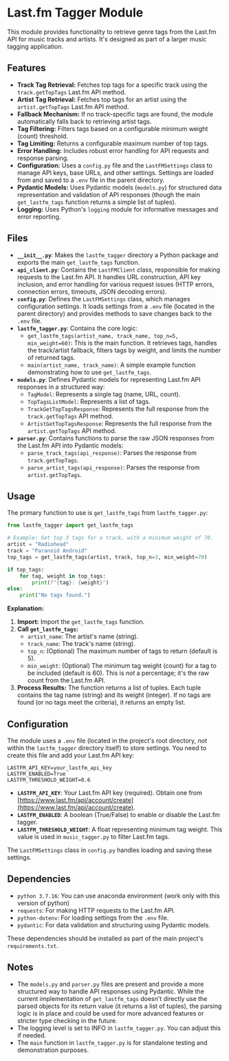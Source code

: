# Last.fm Tagger Module

This module provides functionality to retrieve genre tags from the Last.fm API for music tracks and artists. It's designed as part of a larger music tagging application.

## Features

*   **Track Tag Retrieval:** Fetches top tags for a specific track using the `track.getTopTags` Last.fm API method.
*   **Artist Tag Retrieval:** Fetches top tags for an artist using the `artist.getTopTags` Last.fm API method.
*   **Fallback Mechanism:** If no track-specific tags are found, the module automatically falls back to retrieving artist tags.
*   **Tag Filtering:** Filters tags based on a configurable minimum weight (count) threshold.
*   **Tag Limiting:** Returns a configurable maximum number of top tags.
*   **Error Handling:** Includes robust error handling for API requests and response parsing.
*   **Configuration:** Uses a `config.py` file and the `LastFMSettings` class to manage API keys, base URLs, and other settings.  Settings are loaded from and saved to a `.env` file in the parent directory.
*   **Pydantic Models:**  Uses Pydantic models (`models.py`) for structured data representation and validation of API responses (though the main `get_lastfm_tags` function returns a simple list of tuples).
*   **Logging:** Uses Python's `logging` module for informative messages and error reporting.

## Files

*   **`__init__.py`**:  Makes the `lastfm_tagger` directory a Python package and exports the main `get_lastfm_tags` function.
*   **`api_client.py`**:  Contains the `LastFMClient` class, responsible for making requests to the Last.fm API.  It handles URL construction, API key inclusion, and error handling for various request issues (HTTP errors, connection errors, timeouts, JSON decoding errors).
*   **`config.py`**:  Defines the `LastFMSettings` class, which manages configuration settings.  It loads settings from a `.env` file (located in the parent directory) and provides methods to save changes back to the `.env` file.
*   **`lastfm_tagger.py`**:  Contains the core logic:
    *   `get_lastfm_tags(artist_name, track_name, top_n=5, min_weight=60)`:  This is the main function.  It retrieves tags, handles the track/artist fallback, filters tags by weight, and limits the number of returned tags.
    *   `main(artist_name, track_name)`:  A simple example function demonstrating how to use `get_lastfm_tags`.
*   **`models.py`**:  Defines Pydantic models for representing Last.fm API responses in a structured way:
    *   `TagModel`: Represents a single tag (name, URL, count).
    *   `TopTagsListModel`: Represents a list of tags.
    *   `TrackGetTopTagsResponse`: Represents the full response from the `track.getTopTags` API method.
    *   `ArtistGetTopTagsResponse`: Represents the full response from the `artist.getTopTags` API method.
*   **`parser.py`**: Contains functions to parse the raw JSON responses from the Last.fm API into Pydantic models:
    *   `parse_track_tags(api_response)`: Parses the response from `track.getTopTags`.
    *   `parse_artist_tags(api_response)`: Parses the response from `artist.getTopTags`.

## Usage

The primary function to use is `get_lastfm_tags` from `lastfm_tagger.py`:

```python
from lastfm_tagger import get_lastfm_tags

# Example: Get top 3 tags for a track, with a minimum weight of 70.
artist = "Radiohead"
track = "Paranoid Android"
top_tags = get_lastfm_tags(artist, track, top_n=3, min_weight=70)

if top_tags:
    for tag, weight in top_tags:
        print(f"{tag}: {weight}")
else:
    print("No tags found.")

```

**Explanation:**

1.  **Import:** Import the `get_lastfm_tags` function.
2.  **Call `get_lastfm_tags`:**
    *   `artist_name`:  The artist's name (string).
    *   `track_name`: The track's name (string).
    *   `top_n`:  (Optional) The maximum number of tags to return (default is 5).
    *   `min_weight`: (Optional) The minimum tag weight (count) for a tag to be included (default is 60).  This is *not* a percentage; it's the raw count from the Last.fm API.
3.  **Process Results:** The function returns a list of tuples.  Each tuple contains the tag name (string) and its weight (integer).  If no tags are found (or no tags meet the criteria), it returns an empty list.

## Configuration

The module uses a `.env` file (located in the project's root directory, *not* within the `lastfm_tagger` directory itself) to store settings.  You need to create this file and add your Last.fm API key:

```
LASTFM_API_KEY=your_lastfm_api_key
LASTFM_ENABLED=True
LASTFM_THRESHOLD_WEIGHT=0.6
```
* **`LASTFM_API_KEY`**:  Your Last.fm API key (required). Obtain one from [https://www.last.fm/api/account/create](https://www.last.fm/api/account/create).
*   **`LASTFM_ENABLED`**:  A boolean (True/False) to enable or disable the Last.fm tagger.
*   **`LASTFM_THRESHOLD_WEIGHT`**: A float representing minimum tag weight. This value is used in `music_tagger.py` to filter Last.fm tags.

The `LastFMSettings` class in `config.py` handles loading and saving these settings.

## Dependencies
*   `python 3.7.16`: You can use anaconda environment (work only with this version of python)
*   `requests`: For making HTTP requests to the Last.fm API.
*   `python-dotenv`: For loading settings from the `.env` file.
*   `pydantic`: For data validation and structuring using Pydantic models.

These dependencies should be installed as part of the main project's `requirements.txt`.

## Notes

*   The `models.py` and `parser.py` files are present and provide a more structured way to handle API responses using Pydantic. While the current implementation of `get_lastfm_tags` doesn't directly use the parsed objects for its return value (it returns a list of tuples), the parsing logic is in place and could be used for more advanced features or stricter type checking in the future.
*   The logging level is set to INFO in `lastfm_tagger.py`.  You can adjust this if needed.
* The `main` function in `lastfm_tagger.py` is for standalone testing and demonstration purposes.